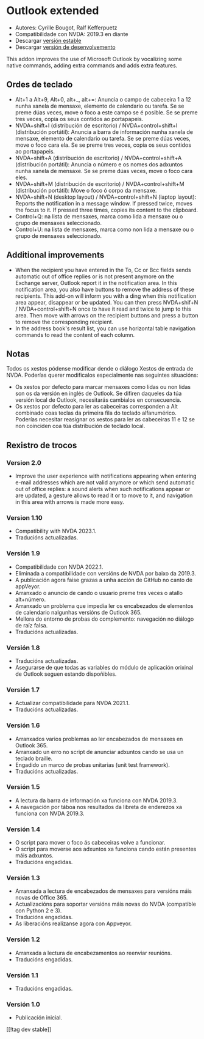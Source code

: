 # Outlook extended #

* Autores: Cyrille Bougot, Ralf Kefferpuetz
* Compatibilidade con NVDA: 2019.3 en diante
* Descargar [versión estable][1]
* Descargar [versión de desenvolvemento][2]

This addon improves the use of Microsoft Outlook by vocalizing some native
commands, adding extra commands and adds extra features.

## Ordes de teclado

* Alt+1 a Alt+9, Alt+0, alt+_, alt+=: Anuncia o campo de cabeceira 1 a 12
  nunha xanela de mensaxe, elemento de calendario ou tarefa. Se se preme
  dúas veces, move o foco a este campo se é posible. Se se preme tres veces,
  copia os seus contidos ao portapapeis.
* NVDA+shift+I (distribución de escritorio) / NVDA+control+shift+I
  (distribución portátil): Anuncia a barra de información nunha xanela de
  mensaxe, elemento de calendario ou tarefa. Se se preme dúas veces, move o
  foco cara ela. Se se preme tres veces, copia os seus contidos ao
  portapapeis.
* NVDA+shift+A (distribución de escritorio) / NVDA+control+shift+A
  (distribución portátil): Anuncia o número e os nomes dos adxuntos nunha
  xanela de mensaxe. Se se preme dúas veces, move o foco cara eles.
* NVDA+shift+M (distribución de escritorio) / NVDA+control+shift+M
  (distribución portátil): Move o foco ó corpo da mensaxe.
* NVDA+shift+N (desktop layout) / NVDA+control+shift+N (laptop layout):
  Reports the notification in a message window. If pressed twice, moves the
  focus to it. If pressed three times, copies its content to the clipboard.
* Control+Q: na lista de mensaxes, marca como lida a mensaxe ou o grupo de
  mensaxes seleccionado.
* Control+U: na lista de mensaxes, marca como non lida a mensaxe ou o grupo
  de mensaxes seleccionado.

## Additional improvements

* When the recipient you have entered in the To, Cc or Bcc fields sends
  automatic out of office replies or is not present anymore on the Exchange
  server, Outlook report it in the notification area. In this notification
  area, you also have buttons to remove the address of these recipients.
  This add-on will inform you with a ding when this notification area
  appear, disappear or be updated. You can then press NVDA+shif+N /
  NVDA+control+shift+N once to have it read and twice to jump to this
  area. Then move with arrows on the recipient buttons and press a button to
  remove the corresponding recipient.
* In the address book's result list, you can use horizontal table navigation
  commands to read the content of each column.
  
## Notas

Todos os xestos pódense modificar dende o diálogo Xestos de entrada de
NVDA. Poderías querer modificalos especialmente nas seguintes situacións:

* Os xestos por defecto para marcar mensaxes como lidas ou non lidas son os
  da versión en inglés de Outlook. Se difiren daqueles da túa versión local
  de Outlook, necesitarás cambialos en consecuencia.
* Os xestos por defecto para ler as cabeceiras corresponden a Alt combinado
  coas teclas da primeira fila do teclado alfanumérico. Poderías necesitar
  reasignar os xestos para ler as cabeceiras 11 e 12 se non coinciden coa
  túa distribución de teclado local.

## Rexistro de trocos

### Version 2.0

* Improve the user experience with notifications appearing when entering
  e-mail addresses which are not valid anymore or which send automatic out
  of office replies: a sound alerts when such notifications appear or are
  updated, a gesture allows to read it or to move to it, and navigation in
  this area with arrows is made more easy.

### Version 1.10

* Compatibility with NVDA 2023.1.
* Traducións actualizadas.

### Versión 1.9

* Compatibilidade con NVDA 2022.1.
* Eliminada a compatibilidade con versións de NVDA por baixo da 2019.3.
* A publicación agora faise grazas a unha acción de GitHub no canto de
  appVeyor.
* Arranxado o anuncio de cando o usuario preme tres veces o atallo
  alt+número.
* Arranxado un problema que impedía ler os encabezados de elementos de
  calendario nalgunhas versións de Outlook 365.
* Mellora do entorno de probas do complemento: navegación no diálogo de raíz
  falsa.
* Traducións actualizadas.

### Versión 1.8

* Traducións actualizadas.
* Asegurarse de que todas as variables do módulo de aplicación orixinal de
  Outlook seguen estando dispoñibles.

### Versión 1.7

* Actualizar compatibilidade para NVDA 2021.1.
* Traducións actualizadas.

### Versión 1.6

* Arranxados varios problemas ao ler encabezados de mensaxes en Outlook 365.
* Arranxado un erro no script de anunciar adxuntos cando se usa un teclado
  braille.
* Engadido un marco de probas unitarias (unit test framework).
* Traducións actualizadas.

### Versión 1.5

* A lectura da barra de información xa funciona con NVDA 2019.3.
* A navegación por táboa nos resultados da libreta de enderezos xa funciona
  con NVDA 2019.3.

### Versión 1.4

* O script para mover o foco ás cabeceiras volve a funcionar.
* O script para moverse aos adxuntos xa funciona cando están presentes máis
  adxuntos.
* Traducións engadidas.

### Versión 1.3

* Arranxada a lectura de encabezados de mensaxes para versións máis novas de
  Office 365.
* Actualizacións para soportar versións máis novas do NVDA (compatible con
  Python 2 e 3).
* Traducións engadidas.
* As liberacións realízanse agora con Appveyor.

### Versión 1.2

* Arranxada a lectura de encabezamentos ao reenviar reunións.
* Traducións engadidas.

### Versión 1.1

* Traducións engadidas.

### Versión 1.0

* Publicación inicial.

[[!tag dev stable]]

[1]: https://addons.nvda-project.org/files/get.php?file=outlookextended

[2]: https://addons.nvda-project.org/files/get.php?file=outlookextended-dev
